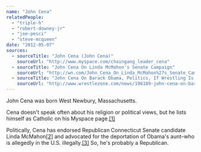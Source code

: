 ```yaml
---
name: "John Cena"
relatedPeople:
  - "triple-h"
  - "robert-downey-jr"
  - "joe-pesci"
  - "steve-mcqueen"
date: "2012-05-07"
sources:
  - sourceTitle: "John Cena (John Cena)"
    sourceUrl: "http://www.myspace.com/chaingang_leader_cena"
  - sourceTitle: "John Cena On Linda McMahon's Senate Campaign"
    sourceUrl: "http://wn.com/John_Cena_On_Linda_McMahon%27s_Senate_Campaign"
  - sourceTitle: "John Cena On Barack Obama, Politics, If Wrestling Is Real"
    sourceUrl: "http://www.wrestlezone.com/news/196189-john-cena-on-barack-obama-politics-if-wrestling-is-real"
---
```


John Cena was born West Newbury, Massachusetts.

Cena doesn't speak often about his religion or political views, but he lists himself as Catholic on his Myspace page.<a class="source-citation" href="http://www.myspace.com/chaingang_leader_cena" title="John Cena (John Cena)">[1]</a>

Politically, Cena has endorsed Republican Connecticut Senate candidate Linda McMahon<a class="source-citation" href="http://wn.com/John_Cena_On_Linda_McMahon%27s_Senate_Campaign" title="John Cena On Linda McMahon&apos;s Senate Campaign">[2]</a> and advocated for the deportation of Obama's aunt–who is allegedly in the U.S. illegally.<a class="source-citation" href="http://www.wrestlezone.com/news/196189-john-cena-on-barack-obama-politics-if-wrestling-is-real" title="John Cena On Barack Obama, Politics, If Wrestling Is Real">[3]</a> So, he's probably a Republican.